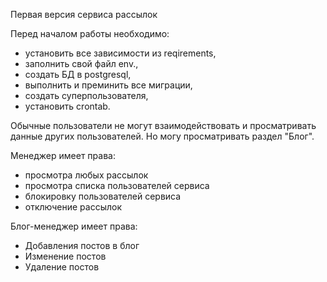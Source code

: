Первая версия сервиса рассылок

Перед началом работы необходимо: 
  - установить все зависимости из reqirements,
  - заполнить свой файл env., 
  - создать БД в postgresql,
  - выполнить и преминить все миграции,
  - создать суперпользователя,
  - установить crontab.


Обычные пользователи не могут взаимодействовать и просматривать данные других пользователей. Но могу просматривать
раздел "Блог".

Менеджер имеет права:
- просмотра любых рассылок
- просмотра списка пользователей сервиса
- блокировку пользователей сервиса
- отключение рассылок

Блог-менеджер имеет права:
- Добавления постов в блог
- Изменение постов
- Удаление постов




